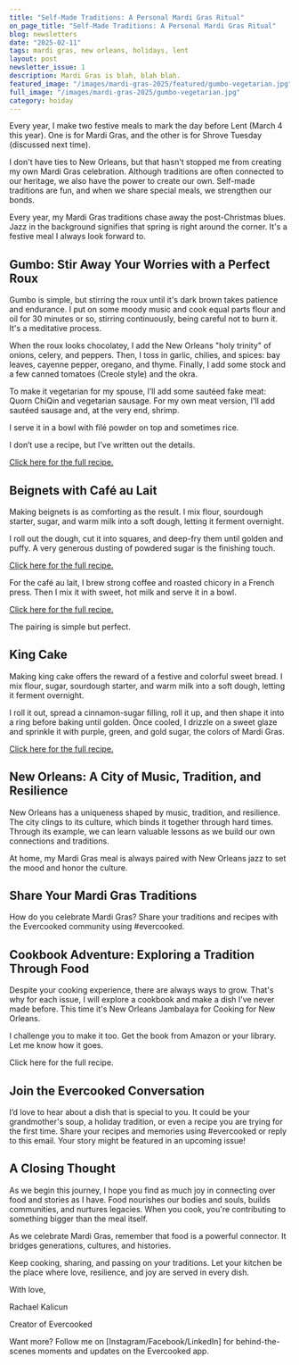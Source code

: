 ```yaml
---
title: "Self-Made Traditions: A Personal Mardi Gras Ritual"
on_page_title: "Self-Made Traditions: A Personal Mardi Gras Ritual"
blog: newsletters
date: "2025-02-11"
tags: mardi gras, new orleans, holidays, lent
layout: post
newsletter_issue: 1
description: Mardi Gras is blah, blah blah.
featured_image: "/images/mardi-gras-2025/featured/gumbo-vegetarian.jpg"
full_image: "/images/mardi-gras-2025/gumbo-vegetarian.jpg"
category: hoiday
---
```


Every year, I make two festive meals to mark the day before Lent (March 4 this year). One is for Mardi Gras, and the other is for Shrove Tuesday (discussed next time).

I don't have ties to New Orleans, but that hasn't stopped me from creating my own Mardi Gras celebration. Although traditions are often connected to our heritage, we also have the power to create our own. Self-made traditions are fun, and when we share special meals, we strengthen our bonds.

Every year, my Mardi Gras traditions chase away the post-Christmas blues. Jazz in the background signifies that spring is right around the corner. It's a festive meal I always look forward to.

## Gumbo: Stir Away Your Worries with a Perfect Roux

Gumbo is simple, but stirring the roux until it's dark brown takes patience and endurance. I put on some moody music and cook equal parts flour and oil for 30 minutes or so, stirring continuously, being careful not to burn it. It's a meditative process.

When the roux looks chocolatey, I add the New Orleans "holy trinity" of onions, celery, and peppers. Then, I toss in garlic, chilies, and spices: bay leaves, cayenne pepper, oregano, and thyme. Finally, I add some stock and a few canned tomatoes (Creole style) and the okra.

To make it vegetarian for my spouse, I’ll add some sautéed fake meat: Quorn ChiQin and vegetarian sausage. For my own meat version, I'll add sautéed sausage and, at the very end, shrimp.

I serve it in a bowl with filé powder on top and sometimes rice.

I don’t use a recipe, but I’ve written out the details.

<a href="/blog/gumbo">Click here for the full recipe.</a>

## Beignets with Café au Lait

Making beignets is as comforting as the result. I mix flour, sourdough starter, sugar, and warm milk into a soft dough, letting it ferment overnight.

I roll out the dough, cut it into squares, and deep-fry them until golden and puffy. A very generous dusting of powdered sugar is the finishing touch.

<a href="/blog/beignets">Click here for the full recipe.</a>

For the café au lait, I brew strong coffee and roasted chicory in a French press. Then I mix it with sweet, hot milk and serve it in a bowl.

<a href="/blog/cafe-au-lait">Click here for the full recipe.</a>

The pairing is simple but perfect.

## King Cake

Making king cake offers the reward of a festive and colorful sweet bread. I mix flour, sugar, sourdough starter, and warm milk into a soft dough, letting it ferment overnight.

I roll it out, spread a cinnamon-sugar filling, roll it up, and then shape it into a ring before baking until golden. Once cooled, I drizzle on a sweet glaze and sprinkle it with purple, green, and gold sugar, the colors of Mardi Gras.

<a href="/blog/king-cake">Click here for the full recipe.</a>

## New Orleans: A City of Music, Tradition, and Resilience

New Orleans has a uniqueness shaped by music, tradition, and resilience. The city clings to its culture, which binds it together through hard times. Through its example, we can learn valuable lessons as we build our own connections and traditions.

At home, my Mardi Gras meal is always paired with New Orleans jazz to set the mood and honor the culture.

## Share Your Mardi Gras Traditions

How do you celebrate Mardi Gras? Share your traditions and recipes with the Evercooked community using #evercooked.

## Cookbook Adventure: Exploring a Tradition Through Food

Despite your cooking experience, there are always ways to grow. That's why for each issue, I will explore a cookbook and make a dish I've never made before. This time it's New Orleans Jambalaya for Cooking for New Orleans.

I challenge you to make it too. Get the book from Amazon or your library. Let me know how it goes.

Click here for the full recipe.

## Join the Evercooked Conversation

I’d love to hear about a dish that is special to you. It could be your grandmother's soup, a holiday tradition, or even a recipe you are trying for the first time. Share your recipes and memories using #evercooked or reply to this email. Your story might be featured in an upcoming issue!

## A Closing Thought

As we begin this journey, I hope you find as much joy in connecting over food and stories as I have. Food nourishes our bodies and souls, builds communities, and nurtures legacies. When you cook, you're contributing to something bigger than the meal itself.

As we celebrate Mardi Gras, remember that food is a powerful connector. It bridges generations, cultures, and histories.

Keep cooking, sharing, and passing on your traditions. Let your kitchen be the place where love, resilience, and joy are served in every dish.

With love,

Rachael Kalicun

Creator of Evercooked

Want more? Follow me on [Instagram/Facebook/LinkedIn] for behind-the-scenes moments and updates on the Evercooked app.
